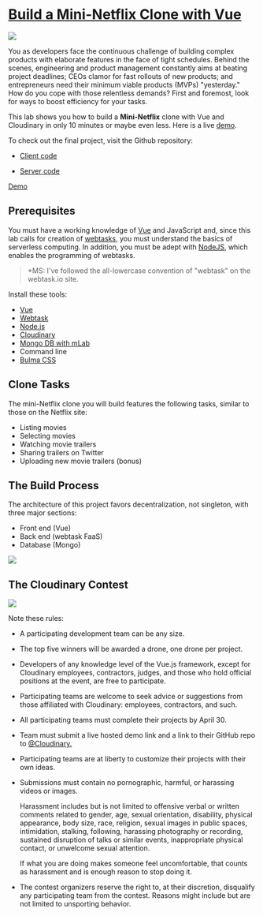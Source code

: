 # [Build a Mini-Netflix Clone with Vue](https://www.gitbook.com/book/cloudinary/build-a-mini-netflix-clone-with-vue)

![](https://res.cloudinary.com/christekh/image/upload/v1521713473/Screen_Shot_2018-03-22_at_11.10.14_AM_siu88b.png)

You as developers face the continuous challenge of building complex products with elaborate features in the face of tight schedules. Behind the scenes, engineering and product management constantly aims at beating project deadlines; CEOs clamor for fast rollouts of new products; and entrepreneurs need their minimum viable products \(MVPs\) "yesterday." How do you cope with those relentless demands? First and foremost, look for ways to boost efficiency for your tasks.

This lab shows you how to build a **Mini-Netflix** clone with Vue and Cloudinary in only 10 minutes or maybe even less. Here is a live [demo](https://stupefied-mirzakhani-71dd38.netlify.com/).

To check out the final project, visit the Github repository:

* [Client code](https://github.com/cloudinary-developers/vue-mini-netflix-demo-client)

* [Server code](https://github.com/cloudinary-developers/vue-mini-netflix-demo-server)

[Demo](https://vue-miniflix.herokuapp.com)

## Prerequisites

You must have a working knowledge of [Vue](https://vuejs.org/) and JavaScript and, since this lab calls for creation of [webtasks](https://webtask.io/), you must understand the basics of serverless computing. In addition, you must be adept with [NodeJS](https://nodejs.org/), which enables the programming of webtasks.

> \*MS: I've followed the all-lowercase convention of "webtask" on the webtask.io site.

Install these tools:

- [Vue](https://vuejs.org)
- [Webtask](https://webtask.io/)
- [Node.js](https://nodejs.org/en/)
- [Cloudinary](https://cloudinary.com/)
- [Mongo DB with mLab](https://mlab.com/)
- Command line
- [Bulma CSS](https://bulma.io)

## Clone Tasks

The mini-Netflix clone you will build features the following tasks, similar to those on the Netflix site:

* Listing movies
* Selecting movies
* Watching movie trailers
* Sharing trailers on Twitter
* Uploading new movie trailers \(bonus\)

## The Build Process

The architecture of this project favors decentralization, not singleton, with three major sections:

* Front end \(Vue\)
* Back end \(webtask FaaS\)
* Database \(Mongo\)

![](https://res.cloudinary.com/christekh/image/upload/v1521714212/Group_uzxrb7.png)

## The Cloudinary Contest

![](https://res.cloudinary.com/christekh/image/upload/v1521714413/VueJS_Contest_image_xihzzm.png)

Note these rules:

* A participating development team can be any size.

* The top five winners will be awarded a drone, one drone per project.

* Developers of any knowledge level of the Vue.js framework, except for Cloudinary employees, contractors, judges, and those who hold official positions at the event, are free to participate.

* Participating teams are welcome to seek advice or suggestions from those affiliated with Cloudinary: employees, contractors, and such.

* All participating teams must complete their projects by April 30.

* Team must submit a live hosted demo link and a link to their GitHub repo to [@Cloudinary.](https://twitter.com/cloudinary)

* Participating teams are at liberty to customize their projects with their own ideas.

* Submissions must contain no pornographic, harmful, or harassing videos or images.

  Harassment includes but is not limited to offensive verbal or written comments related to gender, age, sexual orientation, disability, physical appearance, body size, race, religion, sexual images in public spaces, intimidation, stalking, following, harassing photography or recording, sustained disruption of talks or similar events, inappropriate physical contact, or unwelcome sexual attention.

  If what you are doing makes someone feel uncomfortable, that counts as harassment and is enough reason to stop doing it.

* The contest organizers reserve the right to, at their discretion, disqualify any participating team from the contest. Reasons might include but are not limited to unsporting behavior.



